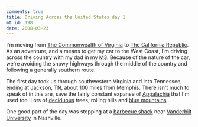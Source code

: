 ```yaml
--- 
comments: true
title: Driving Across the United States day 1
mt_id: 198
date: 2008-03-23
---
```

I'm moving from [The Commonwealth of Virginia](http://en.wikipedia.org/wiki/Arlington,_Virginia) to [The California Republic](http://en.wikipedia.org/wiki/Silicon_Valley).  As an adventure, and a means to get my car to the West Coast, I'm driving across the country with my dad in my [M3](http://gallery.dinomite.net/v/Cars/BMW_M3/).  Because of the nature of the car, we're avoiding the snowy highways through the middle of the country and following a generally southern route.

The first day took us through southwestern Virginia and into Tennessee, ending at Jackson, TN, about 100 miles from Memphis.  There isn't much to speak of in this are, save the fairly constant expanse of [Appalachia](http://en.wikipedia.org/wiki/Appalachia) that I'm used too.  Lots of [deciduous](http://en.wikipedia.org/wiki/Deciduous) trees, rolling hills and [blue mountains](http://en.wikipedia.org/wiki/Blue_Ridge_Mountains).

One good part of the day was stopping at a [barbecue shack](http://www.hogheavenbbq.com/) near [Vanderbilt University](http://en.wikipedia.org/wiki/Vanderbilt_University) in Nashville.
